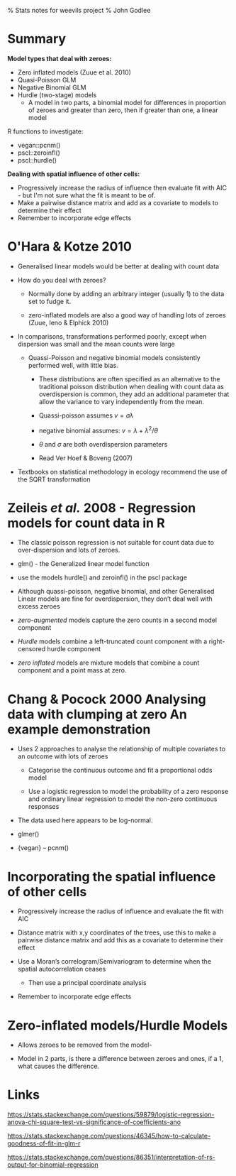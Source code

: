 % Stats notes for weevils project
% John Godlee

# Summary

__Model types that deal with zeroes:__

* Zero inflated models (Zuue et al. 2010)
* Quasi-Poisson GLM
* Negative Binomial GLM
* Hurdle (two-stage) models
    * A model in two parts, a binomial model for differences in proportion of zeroes and greater than zero, then if greater than one, a linear model 

R functions to investigate:

* vegan::pcnm()
* pscl::zeroinfl()
* pscl::hurdle()

__Dealing with spatial influence of other cells:__

* Progressively increase the radius of influence then evaluate fit with AIC - but I'm not sure what the fit is meant to be of. 
* Make a pairwise distance matrix and add as a covariate to models to determine their effect
* Remember to incorporate edge effects


# O'Hara & Kotze 2010

- Generalised linear models would be better at dealing with count data

- How do you deal with zeroes?

    - Normally done by adding an arbitrary integer (usually 1) to the data set to fudge it.

    - zero-inflated models are also a good way of handling lots of zeroes (Zuue, Ieno & Elphick 2010)

- In comparisons, transformations performed poorly, except when dispersion was small and the mean counts were large

    - Quassi-Poisson and negative binomial models consistently performed well, with little bias.

        - These distributions are often specified as an alternative to the traditional poisson distribution when dealing with count data as overdispersion is common, they add an additional parameter that allow the variance to vary independently from the mean.

        - Quassi-poisson assumes $v = \sigma\lambda$

        - negative binomial assumes: $v = \lambda + \lambda^{2}/\theta$

        - $\theta$ and $\sigma$ are both overdispersion parameters

        - Read Ver Hoef & Boveng (2007)

- Textbooks on statistical methodology in ecology recommend the use of the SQRT transformation


# Zeileis *et al.* 2008 - Regression models for count data in R

- The classic poisson regression is not suitable for count data due to over-dispersion and lots of zeroes.

- glm() - the Generalized linear model function

- use the models hurdle() and zeroinfl() in the pscl package

- Although quassi-poisson, negative binomial, and other Generalised Linear models are fine for overdispersion, they don’t deal well with excess zeroes

- *zero-augmented* models capture the zero counts in a second model component

- *Hurdle* models combine a left-truncated count component with a right-censored hurdle component

- *zero inflated* models are mixture models that combine a count component and a point mass at zero.


# Chang & Pocock 2000 Analysing data with clumping at zero An example demonstration

- Uses 2 approaches to analyse the relationship of multiple covariates to an outcome with lots of zeroes

    - Categorise the continuous outcome and fit a proportional odds model

    - Use a logistic regression to model the probability of a zero response and ordinary linear regression to model the non-zero continuous responses

- The data used here appears to be log-normal.

- glmer()

- {vegan} – pcnm()


# Incorporating the spatial influence of other cells

- Progressively increase the radius of influence and evaluate the fit
    with AIC

- Distance matrix with x,y coordinates of the trees, use this to make
    a pairwise distance matrix and add this as a covariate to determine
    their effect

- Use a Moran’s correlogram/Semivariogram to determine when the
    spatial autocorrelation ceases

    - Then use a principal coordinate analysis

- Remember to incorporate edge effects

# Zero-inflated models/Hurdle Models

- Allows zeroes to be removed from the model-

- Model in 2 parts, is there a difference between zeroes and ones, if
    a 1, what causes the difference.


# Links

https://stats.stackexchange.com/questions/59879/logistic-regression-anova-chi-square-test-vs-significance-of-coefficients-ano

https://stats.stackexchange.com/questions/46345/how-to-calculate-goodness-of-fit-in-glm-r

https://stats.stackexchange.com/questions/86351/interpretation-of-rs-output-for-binomial-regression


